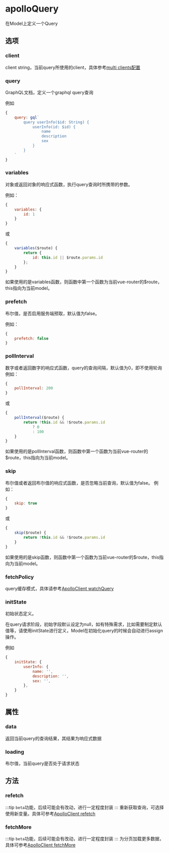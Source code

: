 # apolloQuery

在Model上定义一个Query

## 选项

### client
client string，当前query所使用的client，具体参考[multi clients配置](../guide/store.md#multi-client)

### query
GraphQL文档，定义一个graphql query查询

例如
```javascript
{
    query: gql`
        query userInfo($id: String) {
            userInfo(id: $id) {
                name
                description
                sex
            }
        }
    `
}
```

### variables
对象或返回对象的响应式函数，执行query查询时所携带的参数。

例如：
```javascript
{
    variables: {
        id: 1
    }
}
```
或
```javascript
{
    variables($route) {
        return {
            id: this.id || $route.params.id
        };
    }
}
```
如果使用的是variables函数，则函数中第一个函数为当前vue-router的$route，this指向为当前model。

### prefetch
布尔值，是否启用服务端预取，默认值为false。

例如：
```javascript
{
    prefetch: false
}
```

### pollInterval
数字或者返回数字的响应式函数，query的查询间隔，默认值为0，即不使用轮询
例如：
```javascript
{
    pollInterval: 200
}
```
或
```javascript
{
    pollInterval($route) {
        return !this.id && !$route.params.id
            ? 0
            : 100
    }
}
```
如果使用的是pollInterval函数，则函数中第一个函数为当前vue-router的$route，this指向为当前model。

### skip
布尔值或者返回布尔值的响应式函数，是否忽略当前查询，默认值为false。
例如：
```javascript
{
    skip: true
}
```
或
```javascript
{
    skip($route) {
        return !this.id && !$route.params.id
    }
}
```
如果使用的是skip函数，则函数中第一个函数为当前vue-router的$route，this指向为当前model。

### fetchPolicy
query缓存模式，具体请参考[ApolloClient watchQuery](https://www.apollographql.com/docs/react/api/apollo-client#ApolloClient.watchQuery)


### initState
初始状态定义。

在query请求阶段，初始字段默认设定为null，如有特殊需求，比如需要制定默认值等，请使用initState进行定义，Model在初始化query的时候会自动进行assign操作。

例如
```javascript
{
    initState: {
        userInfo: {
            name: '',
            description: '',
            sex: '',
        },
    }
}
```
## 属性
### data
返回当前query的查询结果，其结果为响应式数据

### loading
布尔值，当前query是否处于请求状态

## 方法

### refetch
:::tip
`beta`功能，后续可能会有改动，进行一定程度封装
:::
重新获取查询，可选择使用新变量。具体可参考[ApolloClient refetch](https://www.apollographql.com/docs/react/api/apollo-client/#ApolloClient.reFetchObservableQueries)

### fetchMore
:::tip
`beta`功能，后续可能会有改动，进行一定程度封装
:::
为分页加载更多数据，具体可参考[ApolloClient fetchMore](https://www.apollographql.com/docs/react/api/apollo-client#ObservableQuery.fetchMore)